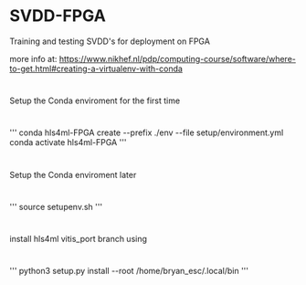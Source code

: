 # SVDD-FPGA
Training and testing SVDD's for deployment on FPGA



more info at:
https://www.nikhef.nl/pdp/computing-course/software/where-to-get.html#creating-a-virtualenv-with-conda


#
Setup the Conda enviroment for the first time
#
'''
conda hls4ml-FPGA create --prefix ./env --file setup/environment.yml
conda activate hls4ml-FPGA
'''

#
Setup the Conda enviroment later
#
'''
source setupenv.sh
'''

#
install hls4ml vitis_port branch using
#
'''
python3 setup.py install --root /home/bryan_esc/.local/bin
'''
